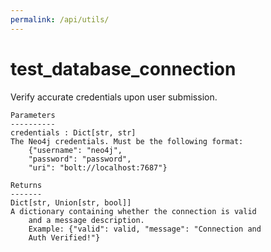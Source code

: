 ```yaml
---
permalink: /api/utils/
---
```

# test_database_connection

Verify accurate credentials upon user submission.

    Parameters
    ----------
    credentials : Dict[str, str]
    The Neo4j credentials. Must be the following format:
        {"username": "neo4j",
        "password": "password",
        "uri": "bolt://localhost:7687"}

    Returns
    -------
    Dict[str, Union[str, bool]]
    A dictionary containing whether the connection is valid
        and a message description.
        Example: {"valid": valid, "message": "Connection and
        Auth Verified!"}
